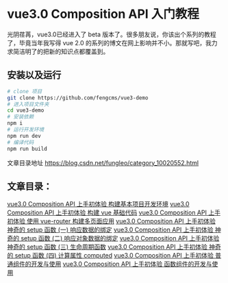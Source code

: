 # vue3.0 Composition API 入门教程

光阴荏苒，vue3.0已经进入了 beta 版本了。很多朋友说，你该出个系列的教程了，毕竟当年我写得 vue 2.0 的系列的博文在网上影响并不小。那就写吧，我力求简洁明了的把新的知识点都覆盖到。

## 安装以及运行

```bash
# clone 项目
git clone https://github.com/fengcms/vue3-demo
# 进入项目文件夹
cd vue3-demo
# 安装依赖
npm i
# 运行开发环境
npm run dev
# 编译代码
npm run build
```

文章目录地址 https://blog.csdn.net/fungleo/category_10020552.html

## 文章目录：
[vue3.0 Composition API 上手初体验 构建基本项目开发环境](https://blog.csdn.net/FungLeo/article/details/106208252)
[vue3.0 Composition API 上手初体验 构建 vue 基础代码](https://blog.csdn.net/FungLeo/article/details/106208323)
[vue3.0 Composition API 上手初体验 使用 vue-router 构建多页面应用](https://blog.csdn.net/FungLeo/article/details/106208378)
[vue3.0 Composition API 上手初体验 神奇的 setup 函数 (一) 响应数据的绑定](https://blog.csdn.net/FungLeo/article/details/106208437)
[vue3.0 Composition API 上手初体验 神奇的 setup 函数 (二) 响应对象数据的绑定](https://blog.csdn.net/FungLeo/article/details/106208494)
[vue3.0 Composition API 上手初体验 神奇的 setup 函数 (三) 生命周期函数](https://blog.csdn.net/FungLeo/article/details/106208514)
[vue3.0 Composition API 上手初体验 神奇的 setup 函数 (四) 计算属性 computed](https://blog.csdn.net/FungLeo/article/details/106208574)
[vue3.0 Composition API 上手初体验 普通组件的开发与使用](https://blog.csdn.net/FungLeo/article/details/106208611)
[vue3.0 Composition API 上手初体验 函数组件的开发与使用](https://blog.csdn.net/FungLeo/article/details/106208639)

